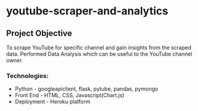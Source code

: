 # youtube-scraper-and-analytics

## Project Objective
To scrape YouTube for specific channel and gain insights from the scraped data. Performed Data Analysis which can be useful to the YouTube channel owner.

### Technologies:
* Python - googleapiclient, flask, pytube, pandas, pymongo
* Front End - HTML, CSS, Javascript(Chart.js)
* Deployment - Heroku platform
